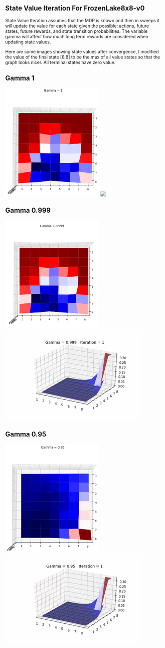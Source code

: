 State Value Iteration For FrozenLake8x8-v0
------------------------------------

State Value Iteration assumes that the MDP is known and then in sweeps it will update the value for each state given the possible: actions, future states, future rewards, and state transition probabilities.  The variable gamma will affect how much long term rewards are considered when updating state values.

Here are some images showing state values after convergence, I modified the value of the final state [8,8] to be the max of all value states so that the graph looks nicer.  All terminal states have zero value.

Gamma 1
-------
<img src="images/gamma1.png" height="345" width="300">
<img src="images/gamma1.gif">

Gamma 0.999
-------
<img src="images/gamma99.png" height="345" width="300">
<img src="images/gamma99.gif">

Gamma 0.95
-------
<img src="images/gamma95.png" height="345" width="300">
<img src="images/gamma95.gif">
